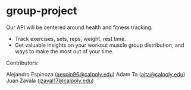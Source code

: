 # group-project

Our API will be centered around health and fitness tracking.
- Track exercises, sets, reps, weight, rest time.
- Get valuable insights on your workout muscle group distribution, and ways to make the most out of your time.

Contributors:

Alejandro Espinoza (aespin96@calpoly.edu)
Adam Ta (ajta@calpoly.edu)
Juan Zavala (jzaval17@calpoly.edu)
